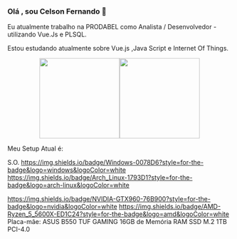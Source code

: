 <style>
  .d-flex {
   display:flex;
  }
  
  .justify-content-center {
   justify-content:center;
  }
</style>

### Olá , sou Celson Fernando 👋

Eu atualmente trabalho na PRODABEL como Analista / Desenvolvedor - utilizando Vue.Js e PLSQL.

Estou estudando atualmente sobre Vue.js ,Java Script e Internet Of Things.



<!--
**CelsonF/CelsonF** is a ✨ _special_ ✨ repository because its `README.md` (this file) appears on your GitHub profile.

Here are some ideas to get you started:

- 🔭 I’m currently working on ...
- 🌱 I’m currently learning ...
- 👯 I’m looking to collaborate on ...
- 🤔 I’m looking for help with ...
- 💬 Ask me about ...
- 📫 How to reach me: ...
- 😄 Pronouns: ...
- ⚡ Fun fact: ...
-->

<div>
  <a href="https://github.com/CelsonF" class="d-flex justify-content-center"> 
   <img height="180em" src="https://github-readme-stats.vercel.app/api?username=CelsonF&show_icons=true&theme=blue-green&include_all_commits=true&count_private=true"/>
   <img height="180em" src="https://github-readme-stats.vercel.app/api/top-langs/?username=CelsonF&layout=compact&langs_count=7&theme=blue-green"/>
  </a>
</div>



Meu Setup Atual é:

S.O.
https://img.shields.io/badge/Windows-0078D6?style=for-the-badge&logo=windows&logoColor=white
https://img.shields.io/badge/Arch_Linux-1793D1?style=for-the-badge&logo=arch-linux&logoColor=white


https://img.shields.io/badge/NVIDIA-GTX960-76B900?style=for-the-badge&logo=nvidia&logoColor=white
https://img.shields.io/badge/AMD-Ryzen_5_5600X-ED1C24?style=for-the-badge&logo=amd&logoColor=white
Placa-mãe: ASUS B550 TUF GAMING
16GB de Memória RAM
SSD M.2 1TB PCI-4.0
